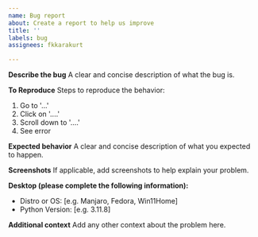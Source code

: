 ```yaml
---
name: Bug report
about: Create a report to help us improve
title: ''
labels: bug
assignees: fkkarakurt

---
```


**Describe the bug**
A clear and concise description of what the bug is.

**To Reproduce**
Steps to reproduce the behavior:
1. Go to '...'
2. Click on '....'
3. Scroll down to '....'
4. See error

**Expected behavior**
A clear and concise description of what you expected to happen.

**Screenshots**
If applicable, add screenshots to help explain your problem.

**Desktop (please complete the following information):**
 - Distro or OS: [e.g. Manjaro, Fedora, Win11Home]
 - Python Version: [e.g. 3.11.8]


**Additional context**
Add any other context about the problem here.
